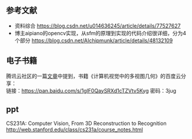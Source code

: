 ## 参考文献
* 资料综合 https://blog.csdn.net/u014636245/article/details/77527627
* 博主aipiano的opencv实现，从sfm的原理到实现的代码介绍很详细，分为4个部分 https://blog.csdn.net/AIchipmunk/article/details/48132109

## 电子书籍
腾讯云社区的一篇[文章](https://cloud.tencent.com/developer/news/274792)中提到，书籍《计算机视觉中的多视图几何》的百度云分享：  
链接：https://pan.baidu.com/s/1glF0QaySRXd1cTZVtv5Kyg 密码：3jug

## ppt
CS231A: Computer Vision, From 3D Reconstruction to Recognition  
http://web.stanford.edu/class/cs231a/course_notes.html
